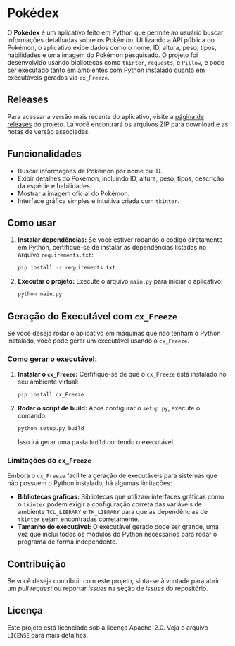 # Pokédex
O **Pokédex** é um aplicativo feito em Python que permite ao usuário buscar informações detalhadas sobre os Pokémon. Utilizando a API pública do Pokémon, o aplicativo exibe dados como o nome, ID, altura, peso, tipos, habilidades e uma imagem do Pokémon pesquisado. O projeto foi desenvolvido usando bibliotecas como `tkinter`, `requests`, e `Pillow`, e pode ser executado tanto em ambientes com Python instalado quanto em executáveis gerados via `cx_Freeze`.

## Releases
Para acessar a versão mais recente do aplicativo, visite a [página de releases](https://github.com/henrilima/pokedex/releases) do projeto. Lá você encontrará os arquivos ZIP para download e as notas de versão associadas.

## Funcionalidades
- Buscar informações de Pokémon por nome ou ID.
- Exibir detalhes do Pokémon, incluindo ID, altura, peso, tipos, descrição da espécie e habilidades.
- Mostrar a imagem oficial do Pokémon.
- Interface gráfica simples e intuitiva criada com `tkinter`.

## Como usar
1. **Instalar dependências:**
   Se você estiver rodando o código diretamente em Python, certifique-se de instalar as dependências listadas no arquivo `requirements.txt`:
   ```bash
   pip install -r requirements.txt
   ```

2. **Executar o projeto:**
   Execute o arquivo `main.py` para iniciar o aplicativo:
   ```bash
   python main.py
   ```

## Geração do Executável com `cx_Freeze`
Se você deseja rodar o aplicativo em máquinas que não tenham o Python instalado, você pode gerar um executável usando o `cx_Freeze`.

### Como gerar o executável:
1. **Instalar o `cx_Freeze`:**
   Certifique-se de que o `cx_Freeze` está instalado no seu ambiente virtual:
   ```bash
   pip install cx_Freeze
   ```

2. **Rodar o script de build:**
   Após configurar o `setup.py`, execute o comando:
   ```bash
   python setup.py build
   ```
   Isso irá gerar uma pasta `build` contendo o executável.

### Limitações do `cx_Freeze`
Embora o `cx_Freeze` facilite a geração de executáveis para sistemas que não possuem o Python instalado, há algumas limitações:
- **Bibliotecas gráficas:** Bibliotecas que utilizam interfaces gráficas como o `tkinter` podem exigir a configuração correta das variáveis de ambiente `TCL_LIBRARY` e `TK_LIBRARY` para que as dependências de `tkinter` sejam encontradas corretamente.
- **Tamanho do executável:** O executável gerado pode ser grande, uma vez que inclui todos os módulos do Python necessários para rodar o programa de forma independente.

## Contribuição
Se você deseja contribuir com este projeto, sinta-se à vontade para abrir um _pull request_ ou reportar _issues_ na seção de _issues_ do repositório.

## Licença
Este projeto está licenciado sob a licença Apache-2.0. Veja o arquivo `LICENSE` para mais detalhes.
